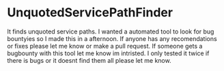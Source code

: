 # UnquotedServicePathFinder
It finds unquoted service paths.
I wanted a automated tool to look for bug bountyies so I made this in a afternoon. If anyone has any recomendations or fixes please let me know or make a pull request. If someone gets a bugbounty with this tool let me know im intristed. I only tested it twice if there is bugs or it doesnt find them all please let me know.

